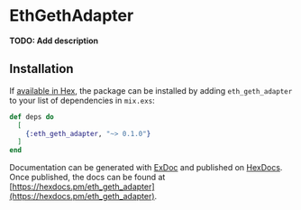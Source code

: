# EthGethAdapter

**TODO: Add description**

## Installation

If [available in Hex](https://hex.pm/docs/publish), the package can be installed
by adding `eth_geth_adapter` to your list of dependencies in `mix.exs`:

```elixir
def deps do
  [
    {:eth_geth_adapter, "~> 0.1.0"}
  ]
end
```

Documentation can be generated with [ExDoc](https://github.com/elixir-lang/ex_doc)
and published on [HexDocs](https://hexdocs.pm). Once published, the docs can
be found at [https://hexdocs.pm/eth_geth_adapter](https://hexdocs.pm/eth_geth_adapter).


